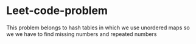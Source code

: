 # Leet-code-problem
This problem belongs to hash tables in which we use  unordered maps so we we have to find missing  numbers and repeated numbers
